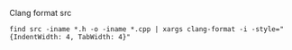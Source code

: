 

Clang format src
```
find src -iname *.h -o -iname *.cpp | xargs clang-format -i -style="{IndentWidth: 4, TabWidth: 4}"
```


